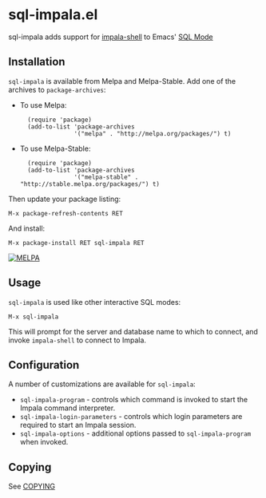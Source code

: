 sql-impala.el
===============

sql-impala adds support for [impala-shell][1] to Emacs' [SQL Mode][2]

Installation
------------

`sql-impala` is available from Melpa and Melpa-Stable. Add one of the archives
to `package-archives`:

* To use Melpa:

        (require 'package)
        (add-to-list 'package-archives
                     '("melpa" . "http://melpa.org/packages/") t)

* To use Melpa-Stable:

        (require 'package)
        (add-to-list 'package-archives
                     '("melpa-stable" . "http://stable.melpa.org/packages/") t)

Then update your package listing:

    M-x package-refresh-contents RET

And install:

    M-x package-install RET sql-impala RET

[![MELPA](http://melpa.org/packages/sql-impala-badge.svg)](http://melpa.org/#/sql-impala)

Usage
-----

`sql-impala` is used like other interactive SQL modes:

    M-x sql-impala

This will prompt for the server and database name to which to connect, and
invoke `impala-shell` to connect to Impala.

Configuration
-------------

A number of customizations are available for `sql-impala`:

* `sql-impala-program` - controls which command is invoked to start the Impala
  command interpreter.
* `sql-impala-login-parameters` - controls which login parameters are required
  to start an Impala session.
* `sql-impala-options` - additional options passed to `sql-impala-program` when
  invoked.

Copying
-------

See [COPYING](COPYING)

[1]: http://www.cloudera.com/documentation/enterprise/latest/topics/impala_impala_shell.html
[2]: https://www.emacswiki.org/emacs?SqlMode
